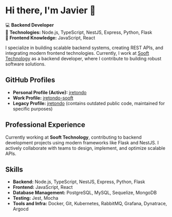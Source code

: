 # Hi there, I'm Javier 👋

💻 **Backend Developer**  
🔧 **Technologies:** Node.js, TypeScript, NestJS, Express, Python, Flask  
🎨 **Frontend Knowledge:** JavaScript, React  

I specialize in building scalable backend systems, creating REST APIs, and integrating modern frontend technologies. Currently, I work at [Sooft Technology](https://github.com/sooft) as a backend developer, where I contribute to building robust software solutions.

## GitHub Profiles
- **Personal Profile (Active):** [jretondo](https://github.com/javier-retondo)  
- **Work Profile:** [jretondo-sooft](https://github.com/jretondo-sooft)  
- **Legacy Profile:** [jretondo](https://github.com/jretondo) (contains outdated public code, maintained for specific purposes)

## Professional Experience
Currently working at **Sooft Technology**, contributing to backend development projects using modern frameworks like Flask and NestJS. I actively collaborate with teams to design, implement, and optimize scalable APIs.

## Skills
- **Backend:** Node.js, TypeScript, NestJS, Express, Python, Flask  
- **Frontend:** JavaScript, React  
- **Database Management:** PostgreSQL, MySQL, Sequelize, MongoDB
- **Testing:** Jest, Mocha  
- **Tools and Infra:** Docker, Git, Kubernetes, RabbitMQ, Grafana, Dynatrace, Argocd
